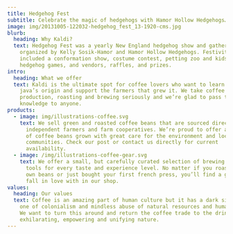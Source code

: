 ```yaml
---
title: Hedgehog Fest
subtitle: Celebrate the magic of hedgehogs with Hamor Hollow Hedgehogs…
image: img/20131005-122032-hedgehog_fest_13-1920-cms.jpg
blurb:
  heading: Why Kaldi?
  text: Hedgehog Fest was a yearly New England hedgehog show and gathering
    organized by Kelly Sosik-Hamor and Hamor Hollow Hedgehogs. Festivities
    included a conformation show, costume contest, petting zoo and kids crafts,
    hedgehog games, and vendors, raffles, and prizes.
intro:
  heading: What we offer
  text: Kaldi is the ultimate spot for coffee lovers who want to learn about their
    java’s origin and support the farmers that grew it. We take coffee
    production, roasting and brewing seriously and we’re glad to pass that
    knowledge to anyone.
products:
  - image: img/illustrations-coffee.svg
    text: We sell green and roasted coffee beans that are sourced directly from
      independent farmers and farm cooperatives. We’re proud to offer a variety
      of coffee beans grown with great care for the environment and local
      communities. Check our post or contact us directly for current
      availability.
  - image: /img/illustrations-coffee-gear.svg
    text: We offer a small, but carefully curated selection of brewing gear and
      tools for every taste and experience level. No matter if you roast your
      own beans or just bought your first french press, you’ll find a gadget to
      fall in love with in our shop.
values:
  heading: Our values
  text: Coffee is an amazing part of human culture but it has a dark side too –
    one of colonialism and mindless abuse of natural resources and human lives.
    We want to turn this around and return the coffee trade to the drink’s
    exhilarating, empowering and unifying nature.
---
```

